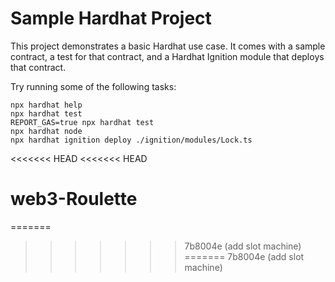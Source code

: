# Sample Hardhat Project

This project demonstrates a basic Hardhat use case. It comes with a sample contract, a test for that contract, and a Hardhat Ignition module that deploys that contract.

Try running some of the following tasks:

```shell
npx hardhat help
npx hardhat test
REPORT_GAS=true npx hardhat test
npx hardhat node
npx hardhat ignition deploy ./ignition/modules/Lock.ts
```
<<<<<<< HEAD
<<<<<<< HEAD
# web3-Roulette
=======
>>>>>>> 7b8004e (add slot machine)
=======
>>>>>>> 7b8004e (add slot machine)
